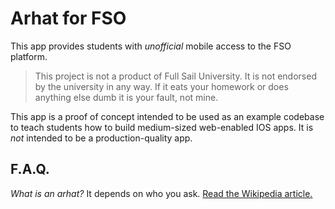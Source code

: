 Arhat for FSO
=============

This app provides students with _unofficial_ mobile access to the FSO platform.

> This project is not a product of Full Sail University.  It is not endorsed
> by the university in any way.  If it eats your homework or does anything
> else dumb it is your fault, not mine.

This app is a proof of concept intended to be used as an example codebase to
teach students how to build medium-sized web-enabled IOS apps.  It is _not_
intended to be a production-quality app.

F.A.Q.
------

_What is an *arhat*?_
It depends on who you ask. [Read the Wikipedia article.](http://en.wikipedia.org/wiki/Arhat_%28Buddhism%29)

